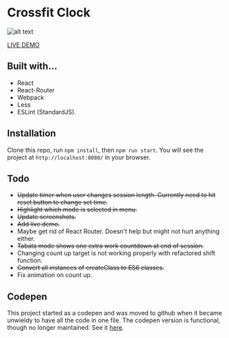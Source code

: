 # Crossfit Clock

![alt text](http://g.recordit.co/orOBcsCLYW.gif "Tabata")

[LIVE DEMO](http://qualitydixon.github.io/CrossfitClock/)

## Built with...

- React
- React-Router
- Webpack
- Less
- ESLint (StandardJS).

## Installation

Clone this repo, run `npm install`, then `npm run start`. You will see the project at `http://localhost:8080/` in your browser.

## Todo

- ~~Update timer when user changes session length. Currently need to hit reset button to change set time.~~
- ~~Highlight which mode is selected in menu.~~
- ~~Update screenshots.~~
- ~~Add live demo.~~
- Maybe get rid of React Router. Doesn't help but might not hurt anything either.
- ~~Tabata mode shows one extra work countdown at end of session.~~
- Changing count up target is not working properly with refactored shift function.
- ~~Convert all instances of createClass to ES6 classes.~~
- Fix animation on count up.

## Codepen

This project started as a codepen and was moved to github when it became unwieldy to have all the code in one file. The codepen version is functional, though no longer maintained. See it [here](http://codepen.io/qualitydixon/pen/wMNqXq).
